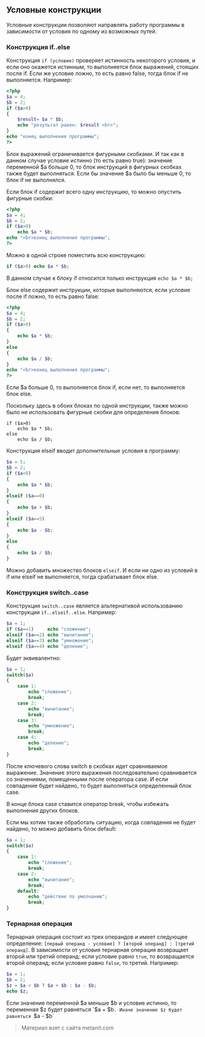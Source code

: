 ## Условные конструкции

Условные конструкции позволяют направлять работу программы в зависимости от условия по одному из возможных путей.

### Конструкция if..else

Конструкция `if (условие)` проверяет истинность некоторого условия, и если оно окажется истинным, то выполняется блок выражений, стоящих после if. Если же условие ложно, то есть равно false, тогда блок if не выполняется. Например:

```php
<?php
$a = 4;
$b = 2;
if ($a>0)
{
    $result= $a * $b;
    echo "результат равен: $result <br>";
}
echo "конец выполнения программы";
?>
```

Блок выражений ограничивается фигурными скобками. И так как в данном случае условие истинно (то есть равно true): значение переменной $a больше 0, то блок инструкций в фигурных скобках также будет выполняться. Если бы значение $a было бы меньше 0, то блок if не выполнялся.

Если блок if содержит всего одну инструкцию, то можно опустить фигурные скобки:

```php
<?php
$a = 4;
$b = 2;
if ($a>0)
    echo $a * $b;
echo "<br>конец выполнения программы";
?>
```

Можно в одной строке поместить всю конструкцию:

```php
if ($a>0) echo $a * $b;
```

В данном случае к блоку if относится только инструкция `echo $a * $b;`

Блок else содержит инструкции, которые выполняются, если условие после if ложно, то есть равно false:

```php
<?php
$a = 4;
$b = 2;
if ($a>0)
{
    echo $a * $b;
}
else
{
    echo $a / $b;
}
echo "<br>конец выполнения программы";
?>
```

Если $a больше 0, то выполняется блок if, если нет, то выполняется блок else.

Поскольку здесь в обоих блоках по одной инструкции, также можно было не использовать фигурные скобки для определения блоков:

```
if ($a>0)
    echo $a * $b;
else
    echo $a / $b;
```

Конструкция elseif вводит дополнительные условия в программу:

```php
$a = 5;
$b = 2;
if ($a<0)
{
    echo $a * $b;
}
elseif ($a==0)
{
    echo $a + $b;
}
elseif ($a==5)
{
    echo $a - $b;
}
else
{
    echo $a / $b;
}
```

Можно добавить множество блоков `elseif`. И если ни одно из условий в if или elseif не выполняется, тогда срабатывает блок else.

### Конструкция switch..case

Конструкция `switch..case` является альтернативой использованию конструкции `if..elseif..else`. Например:

```php
$a = 1;
if ($a==1)     echo "сложение";
elseif ($a==2) echo "вычитание";
elseif ($a==3) echo "умножение";
elseif ($a==4) echo "деление";
```

Будет эквивалентно:

```php
$a = 1;
switch($a)
{
    case 1: 
        echo "сложение";
        break;
    case 2: 
        echo "вычитание";
        break;
    case 3: 
        echo "умножение";
        break;
    case 4: 
        echo "деление";
        break;
}
```

После ключевого слова switch в скобках идет сравниваемое выражение. Значение этого выражения последовательно сравнивается со значениями, помещенными после оператора сase. И если совпадение будет найдено, то будет выполняться определенный блок сase.

В конце блока сase ставится оператор break, чтобы избежать выполнения других блоков.

Если мы хотим также обработать ситуацию, когда совпадения не будет найдено, то можно добавить блок default:

```php
$a = 1;
switch($a)
{
    case 1: 
        echo "сложение";
        break;
    case 2: 
        echo "вычитание";
        break;
    default: 
        echo "действие по умолчанию";
        break;
}
```

### Тернарная операция

Тернарная операция состоит из трех операндов и имеет следующее определение: `[первый операнд - условие] ? [второй операнд] : [третий операнд]`. В зависимости от условия тернарная операция возвращает второй или третий операнд: если условие равно `true`, то возвращается второй операнд; если условие равно `false`, то третий. Например:

```php
$a = 1;
$b = 2;
$z = $a < $b ? $a + $b : $a - $b;
echo $z;
```

Если значение переменной $a меньше $b и условие истинно, то переменная $z будет равняться `$a + $b`. Иначе значение $z будет равняться `$a - $b`


> Материал взят с сайта metanit.com